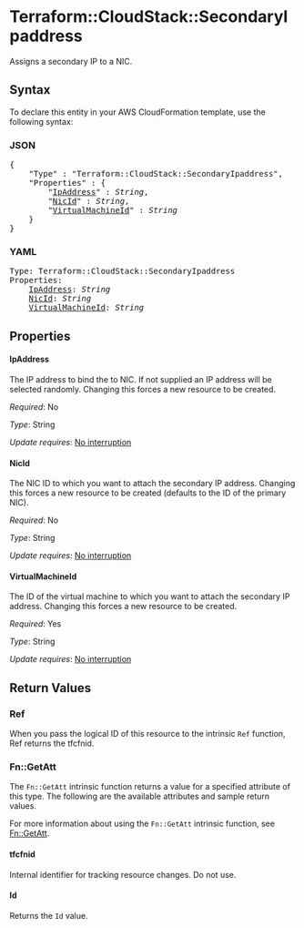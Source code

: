 # Terraform::CloudStack::SecondaryIpaddress

Assigns a secondary IP to a NIC.

## Syntax

To declare this entity in your AWS CloudFormation template, use the following syntax:

### JSON

<pre>
{
    "Type" : "Terraform::CloudStack::SecondaryIpaddress",
    "Properties" : {
        "<a href="#ipaddress" title="IpAddress">IpAddress</a>" : <i>String</i>,
        "<a href="#nicid" title="NicId">NicId</a>" : <i>String</i>,
        "<a href="#virtualmachineid" title="VirtualMachineId">VirtualMachineId</a>" : <i>String</i>
    }
}
</pre>

### YAML

<pre>
Type: Terraform::CloudStack::SecondaryIpaddress
Properties:
    <a href="#ipaddress" title="IpAddress">IpAddress</a>: <i>String</i>
    <a href="#nicid" title="NicId">NicId</a>: <i>String</i>
    <a href="#virtualmachineid" title="VirtualMachineId">VirtualMachineId</a>: <i>String</i>
</pre>

## Properties

#### IpAddress

The IP address to bind the to NIC. If not supplied
an IP address will be selected randomly. Changing this forces a new resource
to be	created.

_Required_: No

_Type_: String

_Update requires_: [No interruption](https://docs.aws.amazon.com/AWSCloudFormation/latest/UserGuide/using-cfn-updating-stacks-update-behaviors.html#update-no-interrupt)

#### NicId

The NIC ID to which you want to attach the secondary IP
address. Changing this forces a new resource to be created (defaults to the
ID of the primary NIC).

_Required_: No

_Type_: String

_Update requires_: [No interruption](https://docs.aws.amazon.com/AWSCloudFormation/latest/UserGuide/using-cfn-updating-stacks-update-behaviors.html#update-no-interrupt)

#### VirtualMachineId

The ID of the virtual machine to which you
want to attach the secondary IP address. Changing this forces a new resource
to be created.

_Required_: Yes

_Type_: String

_Update requires_: [No interruption](https://docs.aws.amazon.com/AWSCloudFormation/latest/UserGuide/using-cfn-updating-stacks-update-behaviors.html#update-no-interrupt)

## Return Values

### Ref

When you pass the logical ID of this resource to the intrinsic `Ref` function, Ref returns the tfcfnid.

### Fn::GetAtt

The `Fn::GetAtt` intrinsic function returns a value for a specified attribute of this type. The following are the available attributes and sample return values.

For more information about using the `Fn::GetAtt` intrinsic function, see [Fn::GetAtt](https://docs.aws.amazon.com/AWSCloudFormation/latest/UserGuide/intrinsic-function-reference-getatt.html).

#### tfcfnid

Internal identifier for tracking resource changes. Do not use.

#### Id

Returns the <code>Id</code> value.

